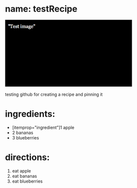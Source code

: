 # name: testRecipe
![test image](https://raw.githubusercontent.com/dudgeon/testRecipe/master/test-image.png)

testing github for creating a recipe and pinning it

# ingredients:

- [itemprop="ingredient"]1 apple
- 2 bananas
- 3 blueberries
 
# directions:

1. eat apple
2. eat bananas
3. eat blueberries
